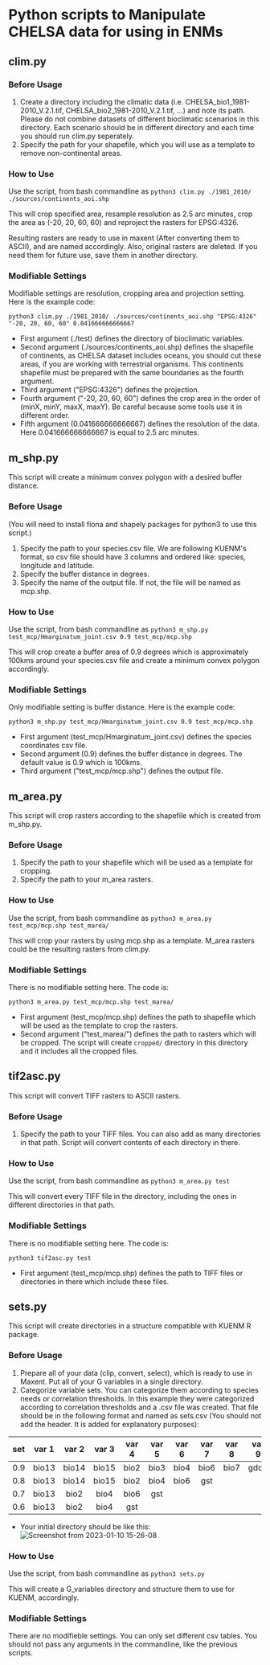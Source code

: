 # Python scripts to Manipulate CHELSA data for using in ENMs

## clim.py

### Before Usage

1. Create a directory including the climatic data (i.e. CHELSA_bio1_1981-2010_V.2.1.tif, CHELSA_bio2_1981-2010_V.2.1.tif, ...) and note its path. Please do not combine datasets of different bioclimatic scenarios in this directory. Each scenario should be in different directory and each time you should run clim.py seperately.
2. Specify the path for your shapefile, which you will use as a template to remove non-continental areas.

### How to Use

Use the script, from bash commandline as ```python3 clim.py ./1981_2010/ ./sources/continents_aoi.shp```

This will crop specified area, resample resolution as 2.5 arc minutes, crop the area as (-20, 20, 60, 60) and reproject the rasters for EPSG:4326.

Resulting rasters are ready to use in maxent (After converting them to ASCII), and are named accordingly. Also, original rasters are deleted. If you need them for future use, save them in another directory.

### Modifiable Settings

Modifiable settings are resolution, cropping area and projection setting. Here is the example code:

```python3 clim.py ./1981_2010/ ./sources/continents_aoi.shp "EPSG:4326" "-20, 20, 60, 60" 0.041666666666667```

* First argument (./test) defines the directory of bioclimatic variables.
* Second argument (./sources/continents_aoi.shp) defines the shapefile of continents, as CHELSA dataset includes oceans, you should cut these areas, if you are working with terrestrial organisms. This continents shapefile must be prepared with the same boundaries as the fourth argument.
* Third argument ("EPSG:4326") defines the projection.
* Fourth argument ("-20, 20, 60, 60") defines the crop area in the order of (minX, minY, maxX, maxY). Be careful because some tools use it in different order.
* Fifth argument (0.041666666666667) defines the resolution of the data. Here 0.041666666666667 is equal to 2.5 arc minutes.

## m_shp.py

This script will create a minimum convex polygon with a desired buffer distance.

### Before Usage

(You will need to install fiona and shapely packages for python3 to use this script.)
1. Specify the path to your species.csv file. We are following KUENM's format, so csv file should have 3 columns and ordered like: species, longitude and latitude.
2. Specify the buffer distance in degrees.
3. Specify the name of the output file. If not, the file will be named as mcp.shp.

### How to Use

Use the script, from bash commandline as ```python3 m_shp.py test_mcp/Hmarginatum_joint.csv 0.9 test_mcp/mcp.shp```

This will crop create a buffer area of 0.9 degrees which is approximately 100kms around your species.csv file and create a minimum convex polygon accordingly.

### Modifiable Settings

Only modifiable setting is buffer distance. Here is the example code:

```python3 m_shp.py test_mcp/Hmarginatum_joint.csv 0.9 test_mcp/mcp.shp```

* First argument (test_mcp/Hmarginatum_joint.csv) defines the species coordinates csv file.
* Second argument (0.9) defines the buffer distance in degrees. The default value is 0.9 which is 100kms.
* Third argument ("test_mcp/mcp.shp") defines the output file.

## m_area.py

This script will crop rasters according to the shapefile which is created from m_shp.py.

### Before Usage

1. Specify the path to your shapefile which will be used as a template for cropping.
2. Specify the path to your m_area rasters. 

### How to Use

Use the script, from bash commandline as ```python3 m_area.py test_mcp/mcp.shp test_marea/```

This will crop your rasters by using mcp.shp as a template. M_area rasters could be the resulting rasters from clim.py.

### Modifiable Settings

There is no modifiable setting here. The code is:

```python3 m_area.py test_mcp/mcp.shp test_marea/```

* First argument (test_mcp/mcp.shp) defines the path to shapefile which will be used as the template to crop the rasters.
* Second argument ("test_marea/") defines the path to rasters which will be cropped. The script will create ```cropped/``` directory in this directory and it includes all the cropped files.

## tif2asc.py

This script will convert TIFF rasters to ASCII rasters.

### Before Usage

1. Specify the path to your TIFF files. You can also add as many directories in that path. Script will convert contents of each directory in there. 

### How to Use

Use the script, from bash commandline as ```python3 m_area.py test```

This will convert every TIFF file in the directory, including the ones in different directories in that path.

### Modifiable Settings

There is no modifiable setting here. The code is:

```python3 tif2asc.py test```

* First argument (test_mcp/mcp.shp) defines the path to TIFF files or directories in there which include these files. 

## sets.py

This script will create directories in a structure compatible with KUENM R package. 

### Before Usage

1. Prepare all of your data (clip, convert, select), which is ready to use in Maxent. Put all of your G variables in a single directory.
2. Categorize variable sets. You can categorize them according to species needs or correlation thresholds. In this example they were categorized according to correlation thresholds and a .csv file was created. That file should be in the following format and named as sets.csv (You should not add the header. It is added for explanatory purposes):

| set | var 1 | var 2 | var 3 |var 4 | var 5| var 6| var 7| var 8| var 9|var 10|var 11|var 12|
|:---:| :---: | :---: | :---: |:---: | :---:| :---:| :---:| :---:| :---:|:---:|:---:|:---:|
| 0.9 | bio13 | bio14 | bio15 | bio2 | bio3 | bio4 | bio6 | bio7 | gdd0 | gsp | gst | npp |
| 0.8 | bio13 | bio14 | bio15 | bio2 | bio4 | bio6 | gst  |      |      |     |     |     |
| 0.7 | bio13 | bio2  | bio4  | bio6 | gst  |      |      |      |      |     |     |     |
| 0.6 | bio13 | bio2  | bio4  | gst  |      |      |      |      |      |     |     |     |

* Your initial directory should be like this:
![Screenshot from 2023-01-10 15-26-08](https://user-images.githubusercontent.com/16852642/211666703-d6874c86-24f4-4941-a453-54ada5993a76.png)

### How to Use

Use the script, from bash commandline as ```python3 sets.py```

This will create a G_variables directory and structure them to use for KUENM, accordingly.

### Modifiable Settings

There are no modifieble settings. You can only set different csv tables. You should not pass any arguments in the commandline, like the previous scripts.

